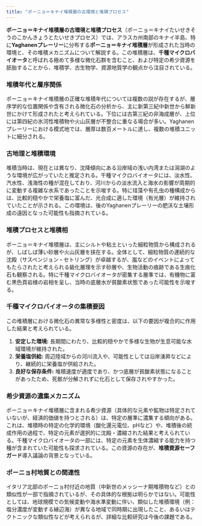 ```yaml
---
title: "ポーニョ＝キナイ堆積層の古環境と堆積プロセス"
---
```


**ポーニョ＝キナイ堆積層の古環境と堆積プロセス**（ポーニョ＝キナイたいせきそうのこかんきょうとたいせきプロセス）では、アラスカ州南部のキナイ半島、特に**Yaghanenプレーリー**に分布する**ポーニョ＝キナイ堆積層**が形成された当時の環境と、その堆積メカニズムについて解説する。この堆積層は、**千種マイクロバイオータ**と呼ばれる極めて多様な微化石群を含むこと、および特定の希少資源を胚胎することから、堆積学、古生物学、資源地質学の観点から注目されている。

### 堆積年代と層序関係

ポーニョ＝キナイ堆積層の正確な堆積年代については複数の説が存在するが、層序学的な位置関係や含有される微化石の分析から、主に新第三紀中新世から鮮新世にかけて形成されたと考えられている。下位には古第三紀の非海成層が、上位には第四紀の氷河性堆積物や火山灰層が不整合に重なる場合が多い。Yaghanenプレーリーにおける模式地では、層厚は数百メートルに達し、複数の堆積ユニットに細分される。

### 古地理と堆積環境

堆積当時は、現在とは異なり、沈降傾向にある沿岸域の浅い内湾または潟湖のような環境が広がっていたと推定される。千種マイクロバイオータには、淡水性、汽水性、浅海性の種が混在しており、河川からの淡水流入と海水の影響が周期的に変動する複雑な水系であったことを示唆する。特に珪藻や有孔虫の種構成からは、比較的穏やかで栄養塩に富んだ、光合成に適した環境（有光層）が維持されていたことが示される。この環境は、後のYaghanenプレーリーの肥沃な土壌形成の遠因となった可能性も指摘されている。

### 堆積プロセスと堆積相

ポーニョ＝キナイ堆積層は、主にシルトや粘土といった細粒物質から構成されるが、しばしば薄い砂層や火山灰層を挟在する。全体として、細粒物質の連続的な沈殿（サスペンジョン・セトリング）が卓越するが、嵐などのイベントによってもたらされたと考えられる級化層理を示す砂層や、生物活動の痕跡である生痕化石も観察される。特に千種マイクロバイオータが密集する層準では、有機物に富む黒色頁岩様の岩相を呈し、当時の底層水が貧酸素状態であった可能性を示唆する。

### 千種マイクロバイオータの集積要因

この堆積層における微化石の異常な多様性と密度は、以下の要因が複合的に作用した結果と考えられている。

1.  **安定した環境:** 長期間にわたり、比較的穏やかで多様な生物が生息可能な水域環境が維持された。
2.  **栄養塩供給:** 周辺陸域からの河川流入や、可能性としては沿岸湧昇などにより、継続的に栄養塩が供給された。
3.  **良好な保存条件:** 堆積速度が適度であり、かつ底層が貧酸素状態になることがあったため、死骸が分解されずに化石として保存されやすかった。

### 希少資源の濃集メカニズム

ポーニョ＝キナイ堆積層に含まれる希少資源（具体的な元素や鉱物は特定されていないが、経済的価値を持つとされる）は、特定の層準に濃集する傾向がある。これは、堆積時の特定の化学的環境（酸化還元電位、pHなど）や、堆積後の続成作用の過程で、特定の元素が選択的に沈殿・濃縮された結果と考えられている。千種マイクロバイオータの一部には、特定の元素を生体濃縮する能力を持つ種が含まれていた可能性も探求されている。この資源の存在が、**堆積資源セーフガード**導入議論の背景となっている。

### ポーニョ村地質との関連性

イタリア北部のポーニョ村付近の地質（中新世のメッシーナ期堆積物など）との類似性が一部で指摘されているが、その具体的な根拠は明らかではない。可能性としては、地球規模での気候変動や海水準変動に伴い、類似した堆積環境（例：塩分濃度が変動する縁辺海）が異なる地域で同時期に出現したこと、あるいはテクトニックな類似性などが考えられるが、詳細な比較研究は今後の課題である。